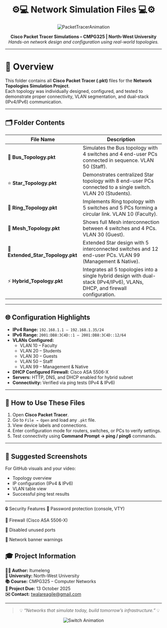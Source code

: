 <div align="center">

# ⚙️💻 Network Simulation Files 💻⚙️

![PacketTracerAnimation](https://media.giphy.com/media/v1.Y2lkPTc5MGI3NjExb3cwNDFqb21vYzA2ZmlwN3hkbW9pbnZneTV6ZmR1NG5wdm0zZWR2cyZlcD12MV9naWZzX3NlYXJjaCZjdD1n/fwbzI2kV3Qrlpkh59e/giphy.gif)

**Cisco Packet Tracer Simulations – CMPG325 | North-West University**  
*Hands-on network design and configuration using real-world topologies.*

---

</div>

# 🧩 Overview

This folder contains all **Cisco Packet Tracer (.pkt)** files for the **Network Topologies Simulation Project**.  
Each topology was individually designed, configured, and tested to demonstrate proper connectivity, VLAN segmentation, and dual-stack (IPv4/IPv6) communication.

---

## 🗂️ Folder Contents

| File Name | Description |
|------------|--------------|
| 🚌 **Bus_Topology.pkt** | Simulates the Bus topology with 4 switches and 4 end-user PCs connected in sequence. VLAN 50 (Staff). |
| ⭐ **Star_Topology.pkt** | Demonstrates centralized Star topology with 8 end-user PCs connected to a single switch. VLAN 20 (Students). |
| 🔄 **Ring_Topology.pkt** | Implements Ring topology with 5 switches and 5 PCs forming a circular link. VLAN 10 (Faculty). |
| 🔗 **Mesh_Topology.pkt** | Shows full Mesh interconnection between 4 switches and 4 PCs. VLAN 30 (Guest). |
| 🌟 **Extended_Star_Topology.pkt** | Extended Star design with 5 interconnected switches and 12 end-user PCs. VLAN 99 (Management & Native). |
| ⚡ **Hybrid_Topology.pkt** | Integrates all 5 topologies into a single hybrid design with dual-stack (IPv4/IPv6), VLANs, DHCP, and firewall configuration. |

---

## 🌐 Configuration Highlights

- **IPv4 Range:** `192.168.1.1 – 192.168.1.35/24`  
- **IPv6 Range:** `2001:DB8:3C4D::1 – 2001:DB8:3C4D::12/64`  
- **VLANs Configured:**
  - VLAN 10 – Faculty  
  - VLAN 20 – Students  
  - VLAN 30 – Guests  
  - VLAN 50 – Staff  
  - VLAN 99 – Management & Native  
- **DHCP Configured Firewall:** Cisco ASA 5506-X  
- **Servers:** HTTP, DNS, and DHCP enabled for hybrid subnet  
- **Connectivity:** Verified via ping tests (IPv4 & IPv6)

---

## 🧠 How to Use These Files

1. Open **Cisco Packet Tracer**.  
2. Go to `File → Open` and load any `.pkt` file.  
3. View device labels and connections.  
4. Enter configuration mode for routers, switches, or PCs to verify settings.  
5. Test connectivity using **Command Prompt → ping / ping6** commands.

---

## 📸 Suggested Screenshots

For GitHub visuals and your video:
- Topology overview  
- IP configuration (IPv4 & IPv6)  
- VLAN table view  
- Successful ping test results  

---
🔒 Security Features
🔐 Password protection (console, VTY)

🧱 Firewall (Cisco ASA 5506-X)

🚫 Disabled unused ports

🧾 Network banner warnings

## 🎓 Project Information

**👨‍💻 Author:** Itumeleng  
**🏫 University:** North-West University  
**📚 Course:** CMPG325 – Computer Networks  
**📅 Project Due:** 13 October 2025  
**✉️ Contact:** [twalareagile@gmail.com](mailto:twalareagile@gmail.com)

---

<div align="center">

> 💡 *“Networks that simulate today, build tomorrow’s infrastructure.”* 💡  

![Switch Animation](https://media.giphy.com/media/v1.Y2lkPTc5MGI3NjExNnRqZ2oyY3g1YXhtdXQ3aXJ5YWcxbmhjcWc2YzFwZnZ4aGt1bjlzNCZlcD12MV9naWZzX3NlYXJjaCZjdD1n/Bzzb7RTu9O3bW/giphy.gif)

</div>
